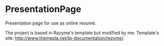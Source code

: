 # PresentationPage
Presentation page for use as online resumé.

The project is based in Razyme's template but modified by me. Template's site: http://www.themepla.net/tp-documentation/rezyme/.